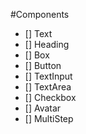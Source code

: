 #Components

- [] Text
- [] Heading
- [] Box
- [] Button
- [] TextInput
- [] TextArea
- [] Checkbox
- [] Avatar
- [] MultiStep
